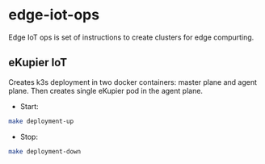 # edge-iot-ops
Edge IoT ops is set of instructions to create clusters for edge compurting.

## eKupier IoT

Creates k3s deployment in two docker containers: master plane and agent plane.
Then creates single eKupier pod in the agent plane.

- Start:

```sh
make deployment-up
```

- Stop: 


```sh
make deployment-down
```
